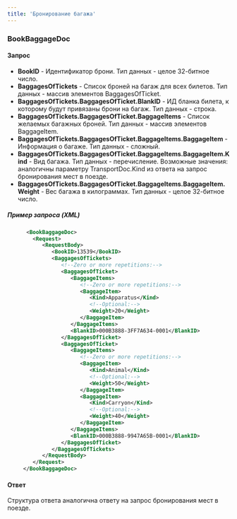 ```yaml
---
title: 'Бронирование багажа'
---
```


### BookBaggageDoc

#### Запрос

-   **BookID** - Идентификатор брони. Тип данных - целое 32-битное число.
-   **BaggagesOfTickets** - Список броней на багаж для всех билетов. Тип данных - массив элементов BaggagesOfTicket.
-   **BaggagesOfTickets.BaggagesOfTicket.BlankID** - ИД бланка билета, к которому будут привязаны брони на багаж. Тип данных - строка.
-   **BaggagesOfTickets.BaggagesOfTicket.BaggageItems** - Список желаемых багажных броней. Тип данных - массив элементов BaggageItem.
-   **BaggagesOfTickets.BaggagesOfTicket.BaggageItems.BaggageItem** - Информация о багаже. Тип данных - сложный.
-   **BaggagesOfTickets.BaggagesOfTicket.BaggageItems.BaggageItem.Kind** - Вид багажа. Тип данных - перечисление. Возможные значения: аналогичны параметру TransportDoc.Kind из ответа на запрос бронирования мест в поезде.
-   **BaggagesOfTickets.BaggagesOfTicket.BaggageItems.BaggageItem.Weight** - Вес багажа в килограммах. Тип данных - целое 32-битное число.

##### Пример запроса (XML)
```xml
      <BookBaggageDoc>
        <Request>
           <RequestBody>
              <BookID>13539</BookID>
              <BaggagesOfTickets>
                 <!--Zero or more repetitions:-->
                 <BaggagesOfTicket>
                    <BaggageItems>
                       <!--Zero or more repetitions:-->
                       <BaggageItem>
                          <Kind>Apparatus</Kind>
                          <!--Optional:-->
                          <Weight>20</Weight>
                       </BaggageItem>
                    </BaggageItems>
                    <BlankID>000B3888-3FF7A634-0001</BlankID>
                 </BaggagesOfTicket>
                 <BaggagesOfTicket>
                    <BaggageItems>
                       <!--Zero or more repetitions:-->
                       <BaggageItem>
                          <Kind>Animal</Kind>
                          <!--Optional:-->
                          <Weight>50</Weight>
                       </BaggageItem>
                       <BaggageItem>
                          <Kind>Carryon</Kind>
                          <!--Optional:-->
                          <Weight>40</Weight>
                       </BaggageItem>
                    </BaggageItems>
                    <BlankID>000B3888-9947A65B-0001</BlankID>
                 </BaggagesOfTicket>
              </BaggagesOfTickets>
           </RequestBody>
        </Request>
     </BookBaggageDoc>
```

#### Ответ

Структура ответа аналогична ответу на запрос бронирования мест в поезде.